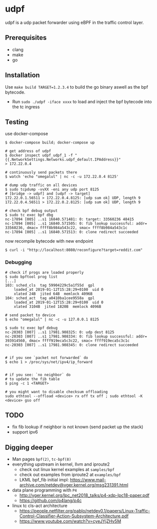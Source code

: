 # udpf

udpf is a udp packet forwarder using eBPF in the traffic control layer.

## Prerequisites

* clang
* make
* go

## Installation

Use `make build TARGET=1.2.3.4` to build the go binary aswell as the bpf bytecode.

* Run `sudo ./udpf -iface xxxx` to load and inject the bpf bytecode into the tc ingress

## Testing

use docker-compose
```
$ docker-compose build; docker-compose up

# get address of udpf
$ docker inspect udpf_udpf_1 -f "{{.NetworkSettings.Networks.udpf_default.IPAddress}}"
> 172.22.0.4

# continuously send packets there
$ watch 'echo "omegalul" | nc -c -u 172.22.0.4 8125'

# dump udp traffic on all devices
$ sudo tcpdump -vvXX -eni any udp port 8125
# [bridge -> udpf] and [udpf -> target]
172.22.0.1.56511 > 172.22.0.4.8125: [udp sum ok] UDP, length 9
172.22.0.4.56511 > 172.22.0.2.8125: [udp sum ok] UDP, length 9

# check bpf debug output
$ sudo tc exec bpf dbg
nc-17894 [005] ..s1 16840.571481: 0: target: 33560236 48415
nc-17894 [005] ..s1 16840.571505: 0: fib lookup successful: addr= 33560236, dmac= ffff8b984a543c22, smac= ffff8b984a543c1c
nc-17894 [005] ..s1 16840.571513: 0: clone redirect succeeded

```

now recompile bytecode with new endpoint
```
$ curl -i "http://localhost:8080/reconfigure?target=reddit.com"
```

### Debugging

```
# check if progs are loaded properly
$ sudo bpftool prog list
[...]
103: sched_cls  tag 59904229c5a1f55d  gpl
	loaded_at 2019-01-12T15:28:29+0100  uid 0
	xlated 24B  jited 64B  memlock 4096B
104: sched_act  tag a0410ba1cee9558a  gpl
	loaded_at 2019-01-12T15:28:29+0100  uid 0
	xlated 3104B  jited 1820B  memlock 4096B

# send packet to device
$ echo "omegalul" | nc -c -u 127.0.0.1 8125

$ sudo tc exec bpf debug
nc-20303 [007] ..s1 17981.908325: 0: udp dest 8125
nc-20303 [007] ..s1 17981.908334: 0: fib lookup successful: addr= 393914560, dmac= ffff919eca5c3c22, smac= ffff919eca5c3c1c
nc-20303 [007] ..s1 17981.908345: 0: clone redirect succeeded


# if you see `packet not forwarded` do
$ echo 1 > /proc/sys/net/ipv4/ip_forward


# if you see: `no neighbor` do
# to update the fib table
$ ping -c 1 <TARGET>

# you might want to disable checksum offloading
sudo ethtool --offload <device> rx off tx off ; sudo ethtool -K <device> gso off

```

## TODO

* fix fib lookup if neighbor is not known (send packet up the stack)
* support ipv6


## Digging deeper

* Man pages `bpf(2)`, `tc-bpf(8)`
* everything upstream in kernel, llvm and iproute2
	* check out linux kernel examples at `samples/bpf`
	* check out examples from iproute2 at `examples/bpf`
	* LKML bpf_fib initial impl: https://www.mail-archive.com/netdev@vger.kernel.org/msg231391.html
* data plane programming with `P4`
	* http://vger.kernel.org/lpc_net2018_talks/p4-xdp-lpc18-paper.pdf
	* https://github.com/p4lang/p4c
* linux tc cls-act architecture
	* https://people.netfilter.org/pablo/netdev0.1/papers/Linux-Traffic-Control-Classifier-Action-Subsystem-Architecture.pdf
	* https://www.youtube.com/watch?v=cyeJYjZHv5M
